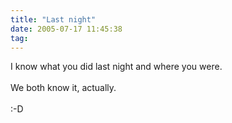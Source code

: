 ```yaml
---
title: "Last night"
date: 2005-07-17 11:45:38
tag: 
---
```

I know what you did last night and where you were.<br/><br/>
We both know it, actually.<br/><br/>
:-D<br/><br/><br/>
